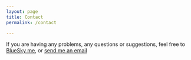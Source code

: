 ```yaml
---
layout: page
title: Contact
permalink: /contact

---
```


If you are having any problems, any questions or suggestions, feel free to [BlueSky me](https://bluesky.app), or [send me an email](mailto:addyouremail)
